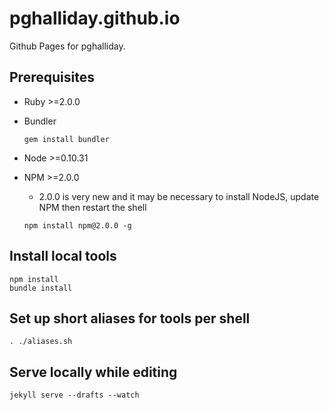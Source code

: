 pghalliday.github.io
====================

Github Pages for pghalliday.


Prerequisites
-------------

- Ruby >=2.0.0
- Bundler

  ```
  gem install bundler
  ```

- Node >=0.10.31
- NPM >=2.0.0
  - 2.0.0 is very new and it may be necessary to install NodeJS, update NPM then restart the shell

  ```
  npm install npm@2.0.0 -g
  ```

Install local tools
-------------------

```
npm install
bundle install
```

Set up short aliases for tools per shell
----------------------------------------

```
. ./aliases.sh
```

Serve locally while editing
---------------------------

```
jekyll serve --drafts --watch
```
